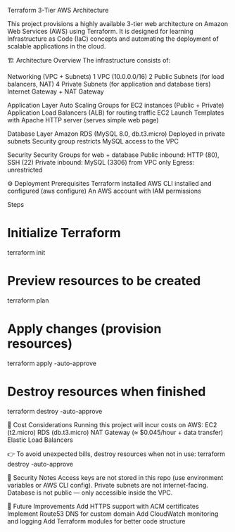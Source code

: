 Terraform 3-Tier AWS Architecture 

This project provisions a highly available 3-tier web architecture on Amazon Web Services (AWS) using Terraform. It is designed for learning Infrastructure as Code (IaC) concepts and automating the deployment of scalable applications in the cloud.

🏗️ Architecture Overview
The infrastructure consists of:

Networking (VPC + Subnets)
1 VPC (10.0.0.0/16)
2 Public Subnets (for load balancers, NAT)
4 Private Subnets (for application and database tiers)
Internet Gateway + NAT Gateway

Application Layer
Auto Scaling Groups for EC2 instances (Public + Private)
Application Load Balancers (ALB) for routing traffic
EC2 Launch Templates with Apache HTTP server (serves simple web page)

Database Layer
Amazon RDS (MySQL 8.0, db.t3.micro)
Deployed in private subnets
Security group restricts MySQL access to the VPC

Security
Security Groups for web + database
Public inbound: HTTP (80), SSH (22)
Private inbound: MySQL (3306) from VPC only
Egress: unrestricted



⚙️ Deployment
Prerequisites
Terraform installed
AWS CLI installed and configured (aws configure)
An AWS account with IAM permissions

Steps
# Initialize Terraform
terraform init

# Preview resources to be created
terraform plan

# Apply changes (provision resources)
terraform apply -auto-approve

# Destroy resources when finished
terraform destroy -auto-approve

💸 Cost Considerations
Running this project will incur costs on AWS:
EC2 (t2.micro)
RDS (db.t3.micro)
NAT Gateway (≈ $0.045/hour + data transfer)
Elastic Load Balancers

👉 To avoid unexpected bills, destroy resources when not in use:
terraform destroy -auto-approve

🔐 Security Notes
Access keys are not stored in this repo (use environment variables or AWS CLI config).
Private subnets are not internet-facing.
Database is not public — only accessible inside the VPC.

🚀 Future Improvements
Add HTTPS support with ACM certificates
Implement Route53 DNS for custom domain
Add CloudWatch monitoring and logging
Add Terraform modules for better code structure